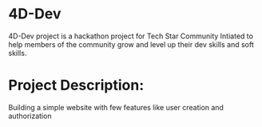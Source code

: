 # 4D-Dev
4D-Dev project is a hackathon project
for Tech Star Community Intiated to help members of the community grow and level up their dev skills and soft skills.
# Project Description:
Building a simple website with few features like user creation and authorization
